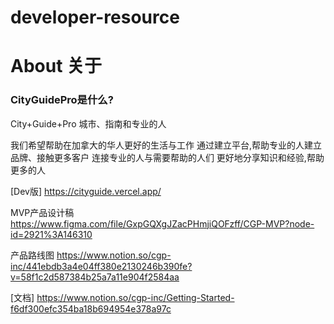 # developer-resource

# About 关于
### CityGuidePro是什么?

City+Guide+Pro
城市、指南和专业的人

我们希望帮助在加拿大的华人更好的生活与工作
通过建立平台,帮助专业的人建立品牌、接触更多客户
连接专业的人与需要帮助的人们
更好地分享知识和经验,帮助更多的人

[Dev版] https://cityguide.vercel.app/

MVP产品设计稿 https://www.figma.com/file/GxpGQXgJZacPHmjiQOFzff/CGP-MVP?node-id=2921%3A146310

产品路线图 https://www.notion.so/cgp-inc/441ebdb3a4e04ff380e2130246b390fe?v=58f1c2d587384b25a7a11e904f2584aa

[文档] https://www.notion.so/cgp-inc/Getting-Started-f6df300efc354ba18b694954e378a97c

